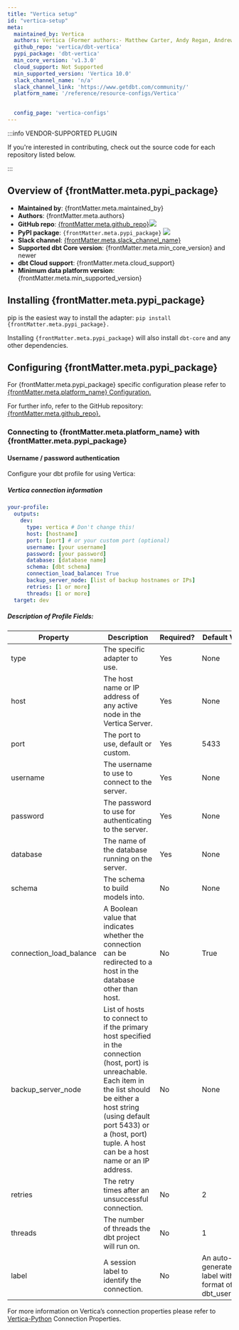```yaml
---
title: "Vertica setup"
id: "vertica-setup"
meta:
  maintained_by: Vertica
  authors: Vertica (Former authors:- Matthew Carter, Andy Regan, Andrew Hedengren)
  github_repo: 'vertica/dbt-vertica'
  pypi_package: 'dbt-vertica'
  min_core_version: 'v1.3.0'
  cloud_support: Not Supported
  min_supported_version: 'Vertica 10.0'
  slack_channel_name: 'n/a'
  slack_channel_link: 'https://www.getdbt.com/community/'
  platform_name: '/reference/resource-configs/Vertica'
  

  config_page: 'vertica-configs'
---
```


:::info VENDOR-SUPPORTED PLUGIN

If you're interested in contributing, check out the source code for each repository listed below.

:::

<h2> Overview of {frontMatter.meta.pypi_package} </h2>

<ul>
    <li><strong>Maintained by</strong>: {frontMatter.meta.maintained_by}</li>
    <li><strong>Authors</strong>: {frontMatter.meta.authors}</li>
    <li><strong>GitHub repo</strong>: <a href={`https://github.com/${frontMatter.meta.github_repo}`}>{frontMatter.meta.github_repo}</a><a href={`https://github.com/${frontMatter.meta.github_repo}`}><img src={`https://img.shields.io/github/stars/${frontMatter.meta.github_repo}?style=for-the-badge`}/></a></li>
    <li><strong>PyPI package</strong>: <code>{frontMatter.meta.pypi_package}</code> <a href={`https://badge.fury.io/py/${frontMatter.meta.pypi_package}`}><img src={`https://badge.fury.io/py/${frontMatter.meta.pypi_package}.svg`}/></a></li>
    <li><strong>Slack channel</strong>: <a href={frontMatter.meta.slack_channel_link}>{frontMatter.meta.slack_channel_name}</a></li>
    <li><strong>Supported dbt Core version</strong>: {frontMatter.meta.min_core_version} and newer</li>
    <li><strong>dbt Cloud support</strong>: {frontMatter.meta.cloud_support}</li>
    <li><strong>Minimum data platform version</strong>: {frontMatter.meta.min_supported_version}</li>
    </ul>


<h2> Installing {frontMatter.meta.pypi_package} </h2>

pip is the easiest way to install the adapter: <code>pip install {frontMatter.meta.pypi_package}. </code>

<p>Installing <code>{frontMatter.meta.pypi_package}</code> will also install <code>dbt-core</code> and any other dependencies.</p>

<h2> Configuring {frontMatter.meta.pypi_package} </h2>

<p>For {frontMatter.meta.pypi_package} specific configuration please refer to <a href={frontMatter.meta.config_page}>{frontMatter.meta.platform_name} Configuration.</a> </p>

<p>For further info, refer to the GitHub repository: <a href={`https://github.com/${frontMatter.meta.github_repo}`}>{frontMatter.meta.github_repo}.</a></p>


<h3> Connecting to {frontMatter.meta.platform_name}   with {frontMatter.meta.pypi_package} </h3>

#### Username / password authentication

Configure your dbt profile for using Vertica:

##### Vertica connection information

<File name='profiles.yml'>

```yaml
your-profile:
  outputs:
    dev:
      type: vertica # Don't change this!
      host: [hostname]
      port: [port] # or your custom port (optional)
      username: [your username]
      password: [your password]
      database: [database name]
      schema: [dbt schema]
      connection_load_balance: True
      backup_server_node: [list of backup hostnames or IPs]
      retries: [1 or more]  
      threads: [1 or more]
  target: dev
```

</File>


##### Description of Profile Fields:




| Property                         | Description                                                                                                  | Required?                                                                                                        |Default Value |Example                          |
|--------------------------------|--------------------------------------------------------------------------------------------------------------|------------------------------------------------------------------------------------------------------------------|----------------------------|----------------------------------|
|type                         | The specific adapter to use.                                                                        | Yes    | None          | vertica
| host                           | The host name or IP address of any active node in the Vertica Server.                                                                         |Yes                                                 | None                     | 127.0.0.1
| port                       | The port to use, default or custom.                                                                      | Yes                                                                      | 5433       |5433
| username                         | The username to use to connect to the server.                                                              | Yes                                                           | None            | dbadmin|
password   |The password to use for authenticating to the server. |Yes|None|my_password|
database |The name of the database running on the server. |Yes | None | my_db |
schema|	The schema to build models into.|	No|	None	|VMart|
connection_load_balance|	A Boolean value that indicates whether the connection can be redirected to a host in the database other than host.|	No|	True	|True|
backup_server_node|	List of hosts to connect to if the primary host specified in the connection (host, port) is unreachable. Each item in the list should be either a host string (using default port 5433) or a (host, port) tuple. A host can be a host name or an IP address.|	No|	None	|['123.123.123.123','www.abc.com',('123.123.123.124',5433)]|
retries	|The retry times after an unsuccessful connection.|	No|	2	|3|
threads	|The number of threads the dbt project will run on.|	No|	1|	3|
label|	A session label to identify the connection.	|No	|An auto-generated label with format of: dbt_username	|dbt_dbadmin|


For more information on Vertica’s connection properties please refer to [Vertica-Python](https://github.com/vertica/vertica-python#create-a-connection) Connection Properties.


